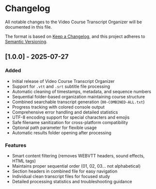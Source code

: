 # Changelog

All notable changes to the Video Course Transcript Organizer will be documented in this file.

The format is based on [Keep a Changelog](https://keepachangelog.com/en/1.0.0/),
and this project adheres to [Semantic Versioning](https://semver.org/spec/v2.0.0.html).

## [1.0.0] - 2025-07-27

### Added
- Initial release of Video Course Transcript Organizer
- Support for `.vtt` and `.srt` subtitle file processing
- Automatic cleaning of timestamps, metadata, and sequence numbers
- Sequential folder-based organization maintaining course structure
- Combined searchable transcript generation (`00-COMBINED-ALL.txt`)
- Progress tracking with colored console output
- Comprehensive error handling and detailed statistics
- UTF-8 encoding support for special characters and emojis
- Safe filename sanitization for cross-platform compatibility
- Optional path parameter for flexible usage
- Automatic results folder opening after processing

### Features
- Smart content filtering (removes WEBVTT headers, sound effects, HTML tags)
- Maintains proper sequential order (01, 02, 03... not alphabetical)
- Section headers in combined file for easy navigation
- Individual clean transcript files for focused study
- Detailed processing statistics and troubleshooting guidance
